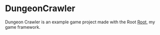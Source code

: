 # DungeonCrawler

Dungeon Crawler is an example game project made with the Root [Root](https://github.com/Milan7843/Root), my game framework.
